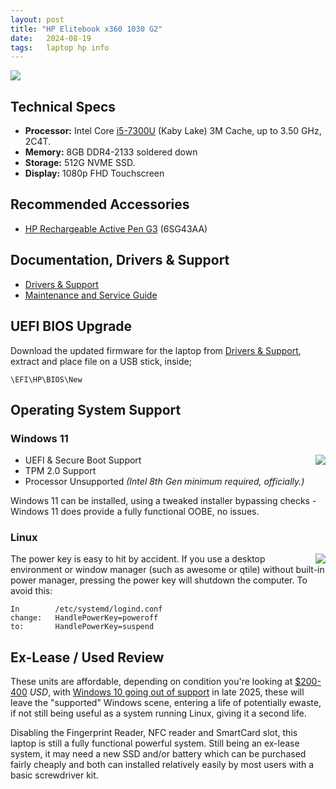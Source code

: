 ```yaml
---
layout: post
title: "HP Elitebook x360 1030 G2"
date:   2024-08-19
tags:   laptop hp info
---
```

![](https://www.hp.com/us-en/shop/app/assets/images/uploads/prod/hp-elitebook-x360-1030-g2-laptop-complete-review-hero1552849686683.jpg)

## Technical Specs

* **Processor:** Intel Core [i5-7300U](https://ark.intel.com/content/www/us/en/ark/products/97472/intel-core-i5-7300u-processor-3m-cache-up-to-3-50-ghz.html) (Kaby Lake) 3M Cache, up to 3.50 GHz, 2C4T.
* **Memory:** 8GB DDR4-2133 soldered down
* **Storage:** 512G NVME SSD.
* **Display:** 1080p FHD Touchscreen


## Recommended Accessories

* [HP Rechargeable Active Pen G3](https://www.hp.com/us-en/shop/pdp/hp-rechargeable-active-pen-g3) (6SG43AA)

## Documentation, Drivers & Support

* [Drivers & Support](https://support.hp.com/us-en/drivers/hp-elitebook-x360-1030-g2/14169372)
* [Maintenance and Service Guide](https://h10032.www1.hp.com/ctg/Manual/c05386794.pdf)

## UEFI BIOS Upgrade

Download the updated firmware for the laptop from [Drivers & Support](https://support.hp.com/us-en/drivers/hp-elitebook-x360-1030-g2/14169372), extract and place file on a USB stick, inside;

``` 
\EFI\HP\BIOS\New 
```

## Operating System Support

### Windows 11
<img src="https://p2-ofp.static.pub/ShareResource/anz/img/microsoft/windows-11-sitelet-en.png" style="float:right;" />

* UEFI & Secure Boot Support
* TPM 2.0 Support
* Processor Unsupported *(Intel 8th Gen minimum required, officially.)*

Windows 11 can be installed, using a tweaked installer bypassing checks - Windows 11 does provide a fully functional OOBE, no issues.

### Linux
<img src="https://fedoraproject.org/w/uploads/archive/3/3c/20110717031514%21Fedora_logo.png" style="float:right;max-width:100px;" />

The power key is easy to hit by accident. If you use a desktop environment or window manager (such as awesome or qtile) without built-in power manager, pressing the power key will shutdown the computer. To avoid this:

```
In        /etc/systemd/logind.conf
change:   HandlePowerKey=poweroff
to:       HandlePowerKey=suspend
```

## Ex-Lease / Used Review

These units are affordable, depending on condition you're looking at [$200-400](https://www.ebay.com/sch/i.html?_from=R40&_nkw=Elitebook+x360+1030+G2&_sacat=0) *USD*, with [Windows 10 going out of support](https://learn.microsoft.com/en-us/lifecycle/products/windows-10-home-and-pro) in late 2025, these will leave the "supported" Windows scene, entering a life of potentially ewaste, if not still being useful as a system running Linux, giving it a second life.

Disabling the Fingerprint Reader, NFC reader and SmartCard slot, this laptop is still a fully functional powerful system. Still being an ex-lease system, it may need a new SSD and/or battery which can be purchased fairly cheaply and both can installed relatively easily by most users with a basic screwdriver kit.



